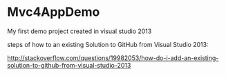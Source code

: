 # Mvc4AppDemo
My first demo project created in visual studio 2013

steps of how to an existing Solution to GitHub from Visual Studio 2013:

http://stackoverflow.com/questions/19982053/how-do-i-add-an-existing-solution-to-github-from-visual-studio-2013

